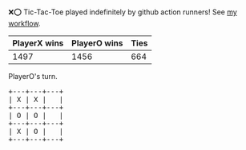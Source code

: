 :x::o: Tic-Tac-Toe played indefinitely by github action runners! See [my workflow](.github/workflows/play.yaml).

|PlayerX wins|PlayerO wins|Ties|
|-|-|-|
|1497|1456|664|

PlayerO's turn.

<pre>
+---+---+---+
| X | X |   |
+---+---+---+
| O | O |   |
+---+---+---+
| X | O |   |
+---+---+---+
</pre>